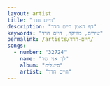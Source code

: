 ```yaml
---
layout: artist
title: "חיים חדד"
description: "דף האמן חיים חדד"
keywords: "שירים, מוזיקה, חיים חדד"
permalink: /artists/חיים-חדד/
songs:
  - number: "32724"
    name: "לך אני שר"
    album: "סינגלים"
    artist: "חיים חדד"
---
```


